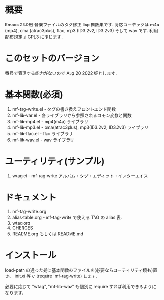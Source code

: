 # 概要

Emacs 28.0用 音楽ファイルのタグ修正 lisp 関数集です.
対応コーデックは m4a (mp4), oma (atrac3plus), flac, mp3 (ID3.2v2, ID3.2v3) そして wav です.
利用配布規定は GPL3 に準じます.

# このセットのバージョン

番号で管理する能力がないので Aug 20 2022 版とします.

# 基本関数(必須)

1.  mf-tag-write.el   - タグの書き換えフロントエンド関数
2.  mf-lib-var.el     - 各ライブラリから参照されるコモン変数と関数
3.  mf-lib-mp4.el     - mp4(m4a) ライブラリ
4.  mf-lib-mp3.el     - oma(atrac3plus), mp3(ID3.2v2, ID3.2v3) ライブラリ
5.  mf-lib-flac.el    - flac ライブラリ
5.  mf-lib-wav.el     - wav ライブラリ

# ユーティリティ(サンプル)

1.  wtag.el           - mf-tag-write アルバム・タグ・エディット・インターエイス

# ドキュメント

1.  mf-tag-write.org
2.  alias-table.org - mf-tag-write で使える TAG の alias 表.
3.  wtag.org
4.  CHENGES
5.  README.org もしくは README.md

# インストール

load-path の通った処に基本関数のファイルを(必要ならユーティリティ類も)置き、
init.el 等で (require 'mf-tag-write) します.

必要に応じて "wtag", "mf-lib-wav" も個別に require すれば利用できるようになります。
